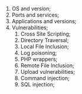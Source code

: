 1.  OS and version;
2.  Ports and services;
3.  Applications and versions;
4.  Vulnerabilities;
	1. Cross Site Scripting;
	2. Directory Traversal;
	3. Local File Inclusion;
	4. Log poisoning;
	5. PHP wrappers;
	6. Remote File Inclusion;
	7. Upload vulnerabilities;
	8. Command injection;
	9. SQL injection;